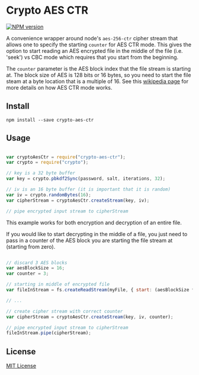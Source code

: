 # Crypto AES CTR

[![NPM version](http://img.shields.io/npm/v/crypto-aes-ctr.svg)](https://www.npmjs.com/package/crypto-aes-ctr)

A convenience wrapper around node's `aes-256-ctr` cipher stream that allows one to specify the starting `counter` for AES CTR mode.  This gives the option to start reading an AES encrypted file in the middle of the file (i.e. 'seek') vs CBC mode which requires that you start from the beginning.

The `counter` parameter is the AES block index that the file stream is starting at.  The block size of AES is 128 bits or 16 bytes, so you need to start the file steam at a byte location that is a multiple of 16.  See this [wikipedia page](http://en.wikipedia.org/wiki/Block_cipher_mode_of_operation) for more details on how AES CTR mode works.

## Install

```shell
npm install --save crypto-aes-ctr
```

## Usage

```javascript

var cryptoAesCtr = require("crypto-aes-ctr");
var crypto = require("crypto");

// key is a 32 byte buffer
var key = crypto.pbkdf2Sync(password, salt, iterations, 32);

// iv is an 16 byte buffer (it is important that it is random)
var iv = crypto.randomBytes(16);
var cipherStream = cryptoAesCtr.createStream(key, iv);

// pipe encrypted input stream to cipherStream

```

This example works for both encryption and decryption of an entire file.

If you would like to start decrypting in the middle of a file, you just need to pass in a counter of the AES block you are starting the file stream at (starting from zero).

```javascript

// discard 3 AES blocks
var aesBlockSize = 16;
var counter = 3;

// starting in middle of encrypted file
var fileInStream = fs.createReadStream(myFile, { start: (aesBlockSize * counter) });

// ...

// create cipher stream with correct counter
var cipherStream = cryptoAesCtr.createStream(key, iv, counter);

// pipe encrypted input stream to cipherStream
fileInStream.pipe(cipherStream);

```

## License

[MIT License](http://en.wikipedia.org/wiki/MIT_License)